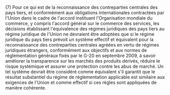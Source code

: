 (7) Pour ce qui est de la reconnaissance des contreparties centrales des pays tiers, et conformément aux obligations internationales contractées par l'Union dans le cadre de l'accord instituant l'Organisation mondiale du commerce, y compris l'accord général sur le commerce des services, les décisions établissant l'équivalence des régimes juridiques des pays tiers au régime juridique de l'Union ne devraient être adoptées que si le régime juridique du pays tiers prévoit un système effectif et équivalent pour la reconnaissance des contreparties centrales agréées en vertu de régimes juridiques étrangers, conformément aux objectifs et aux normes de réglementation généraux fixés par le G-20 en septembre 2009, à savoir améliorer la transparence sur les marchés des produits dérivés, réduire le risque systémique et assurer une protection contre les abus de marché. Un tel système devrait être considéré comme équivalent s'il garantit que le résultat substantiel du régime de réglementation applicable est similaire aux exigences de l'Union et comme effectif si ces règles sont appliquées de manière cohérente.